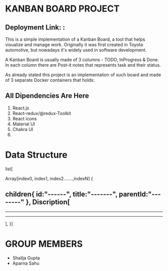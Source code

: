 <h1>KANBAN BOARD PROJECT</h1>
<h2>Deployment Link: :</h2>

<p>This is a simple implementation of a Kanban Board, a tool that helps visualize and manage work. Originally it was first created in Toyota automotive, but nowadays it's widely used in software development.

A Kanban Board is usually made of 3 columns - TODO, InProgress & Done. In each column there are Post-it notes that represents task and their status.

As already stated this project is an implementation of such board and made of 3 separate Docker containers that holds:</p>

<h2>All Dipendencies Are Here</h2>
<ol>
  <li>React.js</li>
   <li>React-redux/@redux-Toolkit</li>
   <li>React icons</li>
   <li>Material UI</li>
   <li>Chakra UI</li>
   <li></li>
</ol>

<h1>Data Structure</h1>
<p>
  list[
  
  Array[index0, index1, index2.......,indexN]
  {
  
  children{
  id:"------",
  title:"-------",
  parentId:"--------"
  },
  Discription[
  --------
  --------
  -------
  ],
  }]
<p/>


<h1>GROUP MEMBERS</h1>
<ul>
  <li>Shailja Gupta</li>
   <li>Aparna Sahu</li>
</ul>
 



